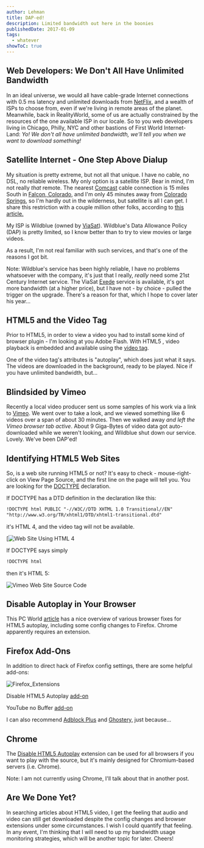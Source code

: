 ```yaml
---
author: Lehman
title: DAP-ed!
description: Limited bandwidth out here in the boonies
publishedDate: 2017-01-09
tags:
  - whatever
showToC: true
---
```


## Web Developers: We Don't All Have Unlimited Bandwidth

In an ideal universe, we would all have cable-grade Internet connections with 0.5 ms latency and unlimited downloads from [NetFlix](https://www.netflix.com/), and a wealth of ISPs to choose from, even if we're living in remote areas of the planet. Meanwhile, back in RealityWorld, some of us are actually constrained by the resources of the one available ISP in our locale. So to you web developers living in Chicago, Philly, NYC and other bastions of First World Internet-Land: _Yo! We don't all have unlimited bandwidth, we'll tell you when we want to download something!_

## Satellite Internet - One Step Above Dialup

My situation is pretty extreme, but not all that unique. I have no cable, no DSL, no reliable wireless. My only option is a satellite ISP. Bear in mind, I'm not really _that_ remote. The nearest [Comcast](https://www.xfinity.com/overview) cable connection is 15 miles South in [Falcon, Colorado](https://en.wikipedia.org/wiki/Falcon,_Colorado), and I'm only 45 minutes away from [Colorado Springs](https://en.wikipedia.org/wiki/Colorado_Springs,_Colorado), so I'm hardly out in the wilderness, but satellite is all I can get. I share this restriction with a couple million other folks, according to [this article.](http://spacenews.com/42556viasat-hopes-to-lure-rural-subscribers-with-unlimited-bandwidth/)

My ISP is Wildblue (owned by [ViaSat](https://www.viasat.com/)). Wildblue's Data Allowance Policy  (DAP) is pretty limited, so I know better than to try to view movies or large videos.

As a result, I'm not real familiar with such services, and that's one of the reasons I got bit.

Note: Wildblue's service has been highly reliable, I have no problems whatsoever with the company, it's just that I really, _really_ need some 21st Century Internet service. The ViaSat [Exede](http://www.exede.com/) service is available, it's got more bandwidth (at a higher price), but I have not - by choice - pulled the trigger on the upgrade. There's a reason for that, which I hope to cover later his year...

## HTML5 and the Video Tag

Prior to HTML5, in order to view a video you had to install some kind of browser plugin - I'm looking at you Adobe Flash. With HTML5 , video playback is embedded and available using the [video tag](http://www.w3schools.com/HTML/html5_video.asp).

One of the video tag's attributes is "autoplay", which does just what it says. The videos are downloaded in the background, ready to be played. Nice if you have unlimited bandwidth, but...

## Blindsided by Vimeo

Recently a local video producer sent us some samples of his work via a link to [Vimeo](https://vimeo.com/). We went over to take a look, and we viewed something like 6 videos over a span of about 30 minutes. Then we walked away _and left the Vimeo browser tab active_. About 9 Giga-Bytes of video data got auto-downloaded while we weren't looking, and Wildblue shut down our service. Lovely. We've been DAP'ed!

## Identifying HTML5 Web Sites

So, is a web site running HTML5 or not? It's easy to check - mouse-right-click on View Page Source, and the first line on the page will tell you. You are looking for the [DOCTYPE](http://www.w3schools.com/tags/tag_doctype.asp) declaration.

If DOCTYPE has a DTD definition in the declaration like this:

```html
!DOCTYPE html PUBLIC "-//W3C//DTD XHTML 1.0 Transitional//EN"
"http://www.w3.org/TR/xhtml1/DTD/xhtml1-transitional.dtd"
```

it's HTML 4, and the video tag will not be available.

[![Web Site Using HTML 4](@/assets/images/posts/nfsn_source-1024x819.png 'A Web Site Running HTML 4')

If DOCTYPE says simply

```html
!DOCTYPE html
```

then it's HTML 5:

![Vimeo Web Site Source Code](@/assets/images/posts/vimeo_source-1-1024x819.png 'Vimeo uses HTML5 and 289 autoplays on its home page!')

## Disable Autoplay in Your Browser

This PC World [article](http://www.pcworld.com/article/3119886/software/stop-html5-autoplay-videos-in-chrome-firefox-opera-but-not-edge-explorer-safari.html) has a nice overview of various browser fixes for HTML5 autoplay, including some config changes to Firefox. Chrome apparently requires an extension.

## Firefox Add-Ons

In addition to direct hack of Firefox config settings, there are some helpful add-ons:

![Firefox_Extensions](@/assets/images/posts/Firefox_Extensions.png 'Firefox Extensions')

Disable HTML5 Autoplay [add-on](https://addons.mozilla.org/en-US/firefox/addon/disable-autoplay/)

YouTube no Buffer [add-on](https://addons.mozilla.org/en-US/firefox/addon/youtube-no-buffer-autoplay/)

I can also recommend [Adblock Plus](https://addons.mozilla.org/en-US/firefox/addon/adblock-plus/) and [Ghostery,](https://addons.mozilla.org/en-US/firefox/addon/ghostery/) just because...

## Chrome

The [Disable HTML5 Autoplay](https://github.com/Eloston/disable-html5-autoplay) extension can be used for all browsers if you want to play with the source, but it's mainly designed for Chromium-based servers (i.e. Chrome).

Note: I am not currently using Chrome, I'll talk about that in another post.

## Are We Done Yet?

In searching articles about HTML5 video, I get the feeling that audio and video can still get downloaded despite the config changes and browser extensions under some circumstances. I wish I could quantify that feeling. In any event, I'm thinking that I will need to up my bandwidth usage monitoring strategies, which will be another topic for later. Cheers!
